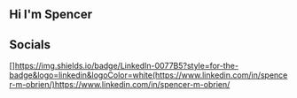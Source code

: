 ## Hi I'm Spencer 

## Socials
[[]](https://img.shields.io/badge/LinkedIn-0077B5?style=for-the-badge&logo=linkedin&logoColor=white)https://img.shields.io/badge/LinkedIn-0077B5?style=for-the-badge&logo=linkedin&logoColor=white(https://www.linkedin.com/in/spencer-m-obrien/)https://www.linkedin.com/in/spencer-m-obrien/

